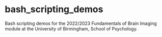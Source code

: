 # bash_scripting_demos

Bash scripting demos for the 2022/2023 Fundamentals of Brain Imaging module at the University of Birmingham, School of Psychology. 
